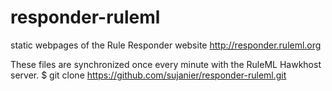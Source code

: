 responder-ruleml
================

static webpages of the Rule Responder website http://responder.ruleml.org

These files are synchronized once every minute with the RuleML Hawkhost server.
$ git clone https://github.com/sujanier/responder-ruleml.git
